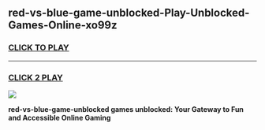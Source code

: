
## red-vs-blue-game-unblocked-Play-Unblocked-Games-Online-xo99z
<h3>
<a href="https://premium76.site?title=red-vs-blue-game-unblocked&ref=24A">CLICK TO PLAY</a></h3>
<hr>

<h3>
<a href="https://premium76.site?title=red-vs-blue-game-unblocked&ref=24A">CLICK 2 PLAY</a>
  
</h3>

<a href="https://premium76.site?title=red-vs-blue-game-unblocked&ref=24A"><img src="https://clearcache.store/games.png"></a>


**red-vs-blue-game-unblocked games unblocked: Your Gateway to Fun and Accessible Online Gaming**
